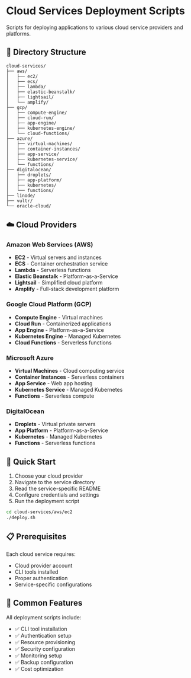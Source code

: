 # Cloud Services Deployment Scripts

Scripts for deploying applications to various cloud service providers and platforms.

## 📁 Directory Structure

```
cloud-services/
├── aws/
│   ├── ec2/
│   ├── ecs/
│   ├── lambda/
│   ├── elastic-beanstalk/
│   ├── lightsail/
│   └── amplify/
├── gcp/
│   ├── compute-engine/
│   ├── cloud-run/
│   ├── app-engine/
│   ├── kubernetes-engine/
│   └── cloud-functions/
├── azure/
│   ├── virtual-machines/
│   ├── container-instances/
│   ├── app-service/
│   ├── kubernetes-service/
│   └── functions/
├── digitalocean/
│   ├── droplets/
│   ├── app-platform/
│   ├── kubernetes/
│   └── functions/
├── linode/
├── vultr/
└── oracle-cloud/
```

## ☁️ Cloud Providers

### Amazon Web Services (AWS)
- **EC2** - Virtual servers and instances
- **ECS** - Container orchestration service
- **Lambda** - Serverless functions
- **Elastic Beanstalk** - Platform-as-a-Service
- **Lightsail** - Simplified cloud platform
- **Amplify** - Full-stack development platform

### Google Cloud Platform (GCP)
- **Compute Engine** - Virtual machines
- **Cloud Run** - Containerized applications
- **App Engine** - Platform-as-a-Service
- **Kubernetes Engine** - Managed Kubernetes
- **Cloud Functions** - Serverless functions

### Microsoft Azure
- **Virtual Machines** - Cloud computing service
- **Container Instances** - Serverless containers
- **App Service** - Web app hosting
- **Kubernetes Service** - Managed Kubernetes
- **Functions** - Serverless compute

### DigitalOcean
- **Droplets** - Virtual private servers
- **App Platform** - Platform-as-a-Service
- **Kubernetes** - Managed Kubernetes
- **Functions** - Serverless functions

## 🚀 Quick Start

1. Choose your cloud provider
2. Navigate to the service directory
3. Read the service-specific README
4. Configure credentials and settings
5. Run the deployment script

```bash
cd cloud-services/aws/ec2
./deploy.sh
```

## 📋 Prerequisites

Each cloud service requires:
- Cloud provider account
- CLI tools installed
- Proper authentication
- Service-specific configurations

## 🔧 Common Features

All deployment scripts include:
- ✅ CLI tool installation
- ✅ Authentication setup
- ✅ Resource provisioning
- ✅ Security configuration
- ✅ Monitoring setup
- ✅ Backup configuration
- ✅ Cost optimization
